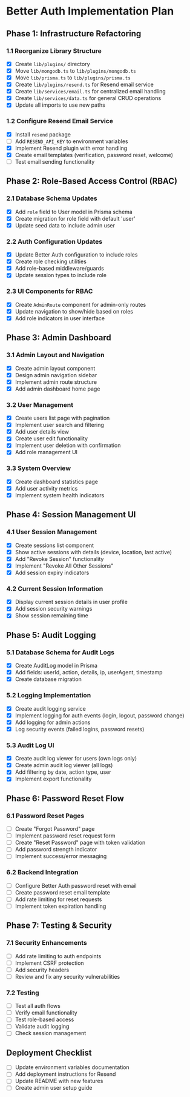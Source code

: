 # Better Auth Implementation Plan

## Phase 1: Infrastructure Refactoring

### 1.1 Reorganize Library Structure
- [x] Create `lib/plugins/` directory
- [x] Move `lib/mongodb.ts` to `lib/plugins/mongodb.ts`
- [x] Move `lib/prisma.ts` to `lib/plugins/prisma.ts`
- [x] Create `lib/plugins/resend.ts` for Resend email service
- [x] Create `lib/services/email.ts` for centralized email handling
- [x] Create `lib/services/data.ts` for general CRUD operations
- [x] Update all imports to use new paths

### 1.2 Configure Resend Email Service
- [x] Install `resend` package
- [ ] Add `RESEND_API_KEY` to environment variables
- [x] Implement Resend plugin with error handling
- [x] Create email templates (verification, password reset, welcome)
- [ ] Test email sending functionality

## Phase 2: Role-Based Access Control (RBAC)

### 2.1 Database Schema Updates
- [x] Add `role` field to User model in Prisma schema
- [x] Create migration for role field with default 'user'
- [x] Update seed data to include admin user

### 2.2 Auth Configuration Updates
- [x] Update Better Auth configuration to include roles
- [x] Create role checking utilities
- [x] Add role-based middleware/guards
- [x] Update session types to include role

### 2.3 UI Components for RBAC
- [x] Create `AdminRoute` component for admin-only routes
- [x] Update navigation to show/hide based on roles
- [x] Add role indicators in user interface

## Phase 3: Admin Dashboard

### 3.1 Admin Layout and Navigation
- [x] Create admin layout component
- [x] Design admin navigation sidebar
- [x] Implement admin route structure
- [x] Add admin dashboard home page

### 3.2 User Management
- [x] Create users list page with pagination
- [x] Implement user search and filtering
- [x] Add user details view
- [x] Create user edit functionality
- [x] Implement user deletion with confirmation
- [x] Add role management UI

### 3.3 System Overview
- [x] Create dashboard statistics page
- [x] Add user activity metrics
- [x] Implement system health indicators

## Phase 4: Session Management UI

### 4.1 User Session Management
- [x] Create sessions list component
- [x] Show active sessions with details (device, location, last active)
- [x] Add "Revoke Session" functionality
- [x] Implement "Revoke All Other Sessions"
- [x] Add session expiry indicators

### 4.2 Current Session Information
- [x] Display current session details in user profile
- [x] Add session security warnings
- [x] Show session remaining time

## Phase 5: Audit Logging

### 5.1 Database Schema for Audit Logs
- [x] Create AuditLog model in Prisma
- [x] Add fields: userId, action, details, ip, userAgent, timestamp
- [x] Create database migration

### 5.2 Logging Implementation
- [x] Create audit logging service
- [x] Implement logging for auth events (login, logout, password change)
- [x] Add logging for admin actions
- [x] Log security events (failed logins, password resets)

### 5.3 Audit Log UI
- [x] Create audit log viewer for users (own logs only)
- [x] Create admin audit log viewer (all logs)
- [x] Add filtering by date, action type, user
- [x] Implement export functionality

## Phase 6: Password Reset Flow

### 6.1 Password Reset Pages
- [ ] Create "Forgot Password" page
- [ ] Implement password reset request form
- [ ] Create "Reset Password" page with token validation
- [ ] Add password strength indicator
- [ ] Implement success/error messaging

### 6.2 Backend Integration
- [ ] Configure Better Auth password reset with email
- [ ] Create password reset email template
- [ ] Add rate limiting for reset requests
- [ ] Implement token expiration handling

## Phase 7: Testing & Security

### 7.1 Security Enhancements
- [ ] Add rate limiting to auth endpoints
- [ ] Implement CSRF protection
- [ ] Add security headers
- [ ] Review and fix any security vulnerabilities

### 7.2 Testing
- [ ] Test all auth flows
- [ ] Verify email functionality
- [ ] Test role-based access
- [ ] Validate audit logging
- [ ] Check session management

## Deployment Checklist
- [ ] Update environment variables documentation
- [ ] Add deployment instructions for Resend
- [ ] Update README with new features
- [ ] Create admin user setup guide